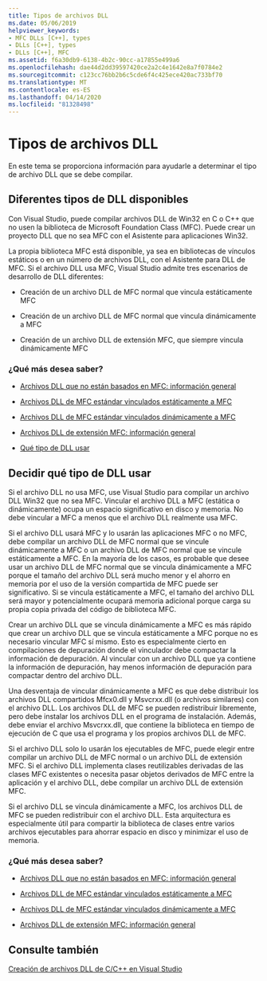 ```yaml
---
title: Tipos de archivos DLL
ms.date: 05/06/2019
helpviewer_keywords:
- MFC DLLs [C++], types
- DLLs [C++], types
- DLLs [C++], MFC
ms.assetid: f6a30db9-6138-4b2c-90cc-a17855e499a6
ms.openlocfilehash: dae44d2dd39597420ce2a2c4e1642e8a7f0784e2
ms.sourcegitcommit: c123cc76bb2b6c5cde6f4c425ece420ac733bf70
ms.translationtype: MT
ms.contentlocale: es-ES
ms.lasthandoff: 04/14/2020
ms.locfileid: "81328498"
---
```

# <a name="kinds-of-dlls"></a>Tipos de archivos DLL

En este tema se proporciona información para ayudarle a determinar el tipo de archivo DLL que se debe compilar.

## <a name="different-kinds-of-dlls-available"></a><a name="_core_the_different_kinds_of_dlls_available_with_visual_c.2b2b"></a>Diferentes tipos de DLL disponibles

Con Visual Studio, puede compilar archivos DLL de Win32 en C o C++ que no usen la biblioteca de Microsoft Foundation Class (MFC). Puede crear un proyecto DLL que no sea MFC con el Asistente para aplicaciones Win32.

La propia biblioteca MFC está disponible, ya sea en bibliotecas de vínculos estáticos o en un número de archivos DLL, con el Asistente para DLL de MFC. Si el archivo DLL usa MFC, Visual Studio admite tres escenarios de desarrollo de DLL diferentes:

- Creación de un archivo DLL de MFC normal que vincula estáticamente MFC

- Creación de un archivo DLL de MFC normal que vincula dinámicamente a MFC

- Creación de un archivo DLL de extensión MFC, que siempre vincula dinámicamente MFC

### <a name="what-do-you-want-to-know-more-about"></a>¿Qué más desea saber?

- [Archivos DLL que no están basados en MFC: información general](non-mfc-dlls-overview.md)

- [Archivos DLL de MFC estándar vinculados estáticamente a MFC](regular-dlls-statically-linked-to-mfc.md)

- [Archivos DLL de MFC estándar vinculados dinámicamente a MFC](regular-dlls-dynamically-linked-to-mfc.md)

- [Archivos DLL de extensión MFC: información general](extension-dlls-overview.md)

- [Qué tipo de DLL usar](#_core_which_kind_of_dll_to_use)

## <a name="deciding-which-kind-of-dll-to-use"></a><a name="_core_which_kind_of_dll_to_use"></a>Decidir qué tipo de DLL usar

Si el archivo DLL no usa MFC, use Visual Studio para compilar un archivo DLL Win32 que no sea MFC. Vincular el archivo DLL a MFC (estática o dinámicamente) ocupa un espacio significativo en disco y memoria. No debe vincular a MFC a menos que el archivo DLL realmente usa MFC.

Si el archivo DLL usará MFC y lo usarán las aplicaciones MFC o no MFC, debe compilar un archivo DLL de MFC normal que se vincule dinámicamente a MFC o un archivo DLL de MFC normal que se vincule estáticamente a MFC. En la mayoría de los casos, es probable que desee usar un archivo DLL de MFC normal que se vincula dinámicamente a MFC porque el tamaño del archivo DLL será mucho menor y el ahorro en memoria por el uso de la versión compartida de MFC puede ser significativo. Si se vincula estáticamente a MFC, el tamaño del archivo DLL será mayor y potencialmente ocupará memoria adicional porque carga su propia copia privada del código de biblioteca MFC.

Crear un archivo DLL que se vincula dinámicamente a MFC es más rápido que crear un archivo DLL que se vincula estáticamente a MFC porque no es necesario vincular MFC sí mismo. Esto es especialmente cierto en compilaciones de depuración donde el vinculador debe compactar la información de depuración. Al vincular con un archivo DLL que ya contiene la información de depuración, hay menos información de depuración para compactar dentro del archivo DLL.

Una desventaja de vincular dinámicamente a MFC es que debe distribuir los archivos DLL compartidos Mfcx0.dll y Msvcrxx.dll (o archivos similares) con el archivo DLL. Los archivos DLL de MFC se pueden redistribuir libremente, pero debe instalar los archivos DLL en el programa de instalación. Además, debe enviar el archivo Msvcrxx.dll, que contiene la biblioteca en tiempo de ejecución de C que usa el programa y los propios archivos DLL de MFC.

Si el archivo DLL solo lo usarán los ejecutables de MFC, puede elegir entre compilar un archivo DLL de MFC normal o un archivo DLL de extensión MFC. Si el archivo DLL implementa clases reutilizables derivadas de las clases MFC existentes o necesita pasar objetos derivados de MFC entre la aplicación y el archivo DLL, debe compilar un archivo DLL de extensión MFC.

Si el archivo DLL se vincula dinámicamente a MFC, los archivos DLL de MFC se pueden redistribuir con el archivo DLL. Esta arquitectura es especialmente útil para compartir la biblioteca de clases entre varios archivos ejecutables para ahorrar espacio en disco y minimizar el uso de memoria.

### <a name="what-do-you-want-to-know-more-about"></a>¿Qué más desea saber?

- [Archivos DLL que no están basados en MFC: información general](non-mfc-dlls-overview.md)

- [Archivos DLL de MFC estándar vinculados estáticamente a MFC](regular-dlls-statically-linked-to-mfc.md)

- [Archivos DLL de MFC estándar vinculados dinámicamente a MFC](regular-dlls-dynamically-linked-to-mfc.md)

- [Archivos DLL de extensión MFC: información general](extension-dlls-overview.md)

## <a name="see-also"></a>Consulte también

[Creación de archivos DLL de C/C++ en Visual Studio](dlls-in-visual-cpp.md)
